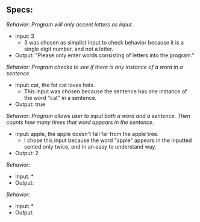 ## Specs:
_Behavior: Program will only accent letters as input._
* Input: 3
  * 3 was chosen as simplist input to check behavior because it is a single digit number, and not a letter.
* Output: "Please only enter words consisting of letters into the program."

_Behavior: Program checks to see if there is any instance of a word in a sentence._
* Input: cat, the fat cat loves hats.
  * This input was chosen because the sentence has one instance of the word "cat" in a sentence.
* Output: true

_Behavior: Program allows user to input both a word and a sentence. Then counts how many times that word appears in the sentence._
* Input: apple, the apple doesn't fall far from the apple tree.
  * I chose this input because the word "apple" appears in the inputted sented only twice, and in an easy to understand way.
* Output: 2



_Behavior:_
* Input:
  *
* Output: 

_Behavior:_
* Input:
  *
* Output: 